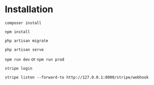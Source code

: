 # Installation

```composer install```

```npm install```

```php artisan migrate```

```php artisan serve```

```npm run dev``` or ```npm run prod```

```stripe login```

```stripe listen --forward-to http://127.0.0.1:8000/stripe/webhook```
